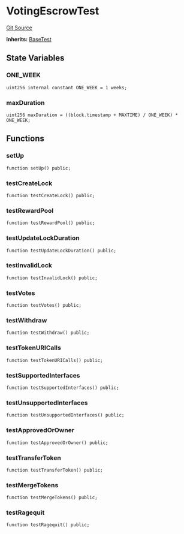 # VotingEscrowTest
[Git Source](https://github.com/alchemix-finance/alchemix-v2-dao/blob/d8d0b0d485c418b8ae578e8607716a71a6b37bf6/src/test/VotingEscrow.t.sol)

**Inherits:**
[BaseTest](/src/test/BaseTest.sol/contract.BaseTest.md)


## State Variables
### ONE_WEEK

```solidity
uint256 internal constant ONE_WEEK = 1 weeks;
```


### maxDuration

```solidity
uint256 maxDuration = ((block.timestamp + MAXTIME) / ONE_WEEK) * ONE_WEEK;
```


## Functions
### setUp


```solidity
function setUp() public;
```

### testCreateLock


```solidity
function testCreateLock() public;
```

### testRewardPool


```solidity
function testRewardPool() public;
```

### testUpdateLockDuration


```solidity
function testUpdateLockDuration() public;
```

### testInvalidLock


```solidity
function testInvalidLock() public;
```

### testVotes


```solidity
function testVotes() public;
```

### testWithdraw


```solidity
function testWithdraw() public;
```

### testTokenURICalls


```solidity
function testTokenURICalls() public;
```

### testSupportedInterfaces


```solidity
function testSupportedInterfaces() public;
```

### testUnsupportedInterfaces


```solidity
function testUnsupportedInterfaces() public;
```

### testApprovedOrOwner


```solidity
function testApprovedOrOwner() public;
```

### testTransferToken


```solidity
function testTransferToken() public;
```

### testMergeTokens


```solidity
function testMergeTokens() public;
```

### testRagequit


```solidity
function testRagequit() public;
```

